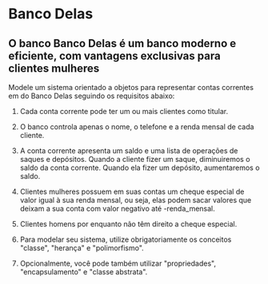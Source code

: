 # Banco Delas

## O banco Banco Delas é um banco moderno e eficiente, com vantagens exclusivas para clientes mulheres

Modele um sistema orientado a objetos para representar contas correntes em do Banco Delas seguindo os requisitos abaixo:

1. Cada conta corrente pode ter um ou mais clientes como titular.

2. O banco controla apenas o nome, o telefone e a renda mensal de cada cliente.

3. A conta corrente apresenta um saldo e uma lista de operações de saques e depósitos. Quando a cliente fizer um saque, diminuiremos o saldo da conta corrente. Quando ela fizer um depósito, aumentaremos o saldo.

4. Clientes mulheres possuem em suas contas um cheque especial de valor igual à sua renda mensal, ou seja, elas podem sacar valores que deixam a sua conta com valor negativo até -renda_mensal.

5. Clientes homens por enquanto não têm direito a cheque especial.

6. Para modelar seu sistema, utilize obrigatoriamente os conceitos "classe", "herança" e "polimorfismo".

7. Opcionalmente, você pode também utilizar "propriedades", "encapsulamento" e "classe abstrata".
